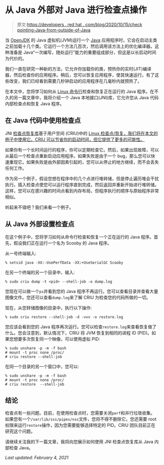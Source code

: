 # 从 Java 外部对 Java 进行检查点操作

> 原文:[https://developers . red hat . com/blog/2020/10/15/check pointing-Java-from-outside-of-Java](https://developers.redhat.com/blog/2020/10/15/checkpointing-java-from-outside-of-java)

当 [OpenJDK](https://developers.redhat.com/products/openjdk/overview) 的 Java 虚拟机(JVM)运行一个 [Java](https://developers.redhat.com/topics/enterprise-java) 应用程序时，它会在启动主类之前加载十几个类。它运行一个方法几百次，然后调用该方法上的优化编译器。这种准备是 Java“一次编写，随处运行”能力的重要组成部分，但这是以长启动时间为代价的。

我们一直在研究一种新的方法，它允许你加载你的类，预热你的实时(JIT)编译器，然后检查你的应用程序。稍后，您可以恢复应用程序，使其快速运行。有了这些改变，我们已经看到需要几秒钟启动的应用程序在几毫秒内就预热了。

在本文中，您将学习如何从 [Linux 命令行](https://developers.redhat.com/topics/linux)检查和恢复正在运行的 Java 程序。在不久的另一篇文章中，我将介绍一个 Java 本地接口(JNI)库，它允许您从 Java 代码内部检查点和恢复 Java 程序。

## 在 Java 代码中使用检查点

JNI [检查点恢复库](https://www.jfokus.se/jfokus19-preso/Checkpointing-Java.pdf)基于用户空间 (CRIU)中的 [Linux 检查点/恢复，我们将在本文的例子中使用它。CRIU 可以节省你的启动时间，但它提供了更多的可能性。](http://www.criu.org)

如果你有一个长时间运行的程序，你可以定期检查它。然后，如果出现故障，可以从最后一个检查点重新启动应用程序。如果失败是由于一个 bug，那么您可以快速重现它。如果失败是由外部因素引起的，您可以从停止的地方继续，而不会丢失任何工作。

作为另一个例子，假设您想在程序中的几个点进行堆转储，但是停止遍历堆会干扰执行。插入检查点使您可以运行程序直到完成，然后返回并重新开始进行堆转储。这样，您可以在感兴趣的时间点看到内存布局，但程序执行的顺序与原始程序非常相似。

听起来不错吧？我们来看一个例子。

## 从 Java 外部设置检查点

在这个例子中，您将学习如何从命令行检查和恢复一个正在运行的 Java 程序。首先，假设我们正在运行一个名为 Scooby 的 Java 程序。

从一号终端输入:

```
% setsid java -XX:-UsePerfData -XX:+UseSerialGC Scooby

```

在另一个终端的另一个目录中，输入:

```
% sudo criu dump -t <pid> --shell-job -o dump.log

```

您现在可以做一个`ps`并看到您的 Java 程序不再运行。您可以查看目录并查看大量图像文件。您还可以查看`dump.log`来了解 CRIU 为检查您的代码所做的一切。

现在，从您转储图像的目录中，执行以下操作:

```
% sudo criu restore --shell-job -d -vvv -o restore.log

```

您应该会看到您的 Java 程序再次运行。您可以检查`restore.log`来查看恢复做了什么。您会注意到，默认情况下，CRIU 将 JVM 恢复到相同的进程 ID (PID)。如果您想要多次恢复同一个映像，可以使用虚拟 PID:

```
% sudo unshare -p -m -f bash
# mount -t proc none /proc/
# criu restore --shell-job

```

在同一个目录的另一个窗口中，您可以:

```
% sudo unshare -p -m -f bash
# mount -t proc none /proc/
# criu restore  --shell-job

```

## 结论

检查点有一些问题。目前，在使用检查点时，您需要关闭`perf`和并行垃圾收集。如果您有一个`/var/lib/sss/pipes/nss`文件，您将不得不删除它。您还需要 root 权限来运行`restore`操作，因为您需要能够选择特定的 PID。CRIU 团队目前正在研究这个问题。

请继续关注我的下一篇文章，我将向您展示如何使用 JNI 检查点恢复库从 Java 内部检查 Java。

*Last updated: February 4, 2021*